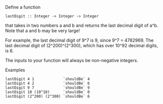 Define a function

    lastDigit :: Integer -> Integer -> Integer

that takes in two numbers a and b and returns the last decimal digit of a^b. Note that a and b may be very large!

For example, the last decimal digit of 9^7 is 9, since 9^7 = 4782969. The last decimal digit of (2^200)^(2^300), which has over 10^92 decimal digits, is 6.

The inputs to your function will always be non-negative integers.

Examples

    lastDigit 4 1             `shouldBe` 4
    lastDigit 4 2             `shouldBe` 6
    lastDigit 9 7             `shouldBe` 9
    lastDigit 10 (10^10)      `shouldBe` 0
    lastDigit (2^200) (2^300) `shouldBe` 6

